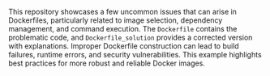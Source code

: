 This repository showcases a few uncommon issues that can arise in Dockerfiles, particularly related to image selection, dependency management, and command execution.  The `Dockerfile` contains the problematic code, and `Dockerfile_solution` provides a corrected version with explanations.  Improper Dockerfile construction can lead to build failures, runtime errors, and security vulnerabilities. This example highlights best practices for more robust and reliable Docker images.